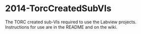 2014-TorcCreatedSubVIs
======================

The TORC created sub-VIs required to use the Labview projects. Instructions for use are in the README and on the wiki.
